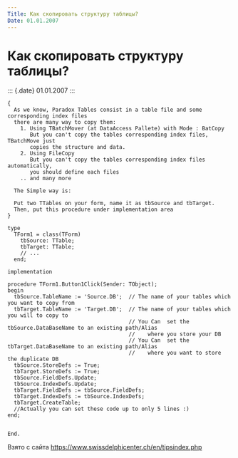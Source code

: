 ```yaml
---
Title: Как скопировать структуру таблицы?
Date: 01.01.2007
---
```



Как скопировать структуру таблицы?
==================================

::: {.date}
01.01.2007
:::

    { 
      As we know, Paradox Tables consist in a table file and some corresponding index files 
      there are many way to copy them: 
        1. Using TBatchMover (at DataAccess Pallete) with Mode : BatCopy 
           But you can't copy the tables corresponding index files, TBatchMove just 
           copies the structure and data. 
        2. Using FileCopy 
           But you can't copy the tables corresponding index files automatically, 
           you should define each files 
        .. and many more 
     
      The Simple way is: 
     
      Put two TTables on your form, name it as tbSource and tbTarget. 
      Then, put this procedure under implementation area 
    } 
     
    type 
      TForm1 = class(TForm) 
        tbSource: TTable; 
        tbTarget: TTable; 
        // ... 
      end; 
     
    implementation 
     
    procedure TForm1.Button1Click(Sender: TObject); 
    begin 
      tbSource.TableName := 'Source.DB';  // The name of your tables which you want to copy from 
      tbTarget.TableName := 'Target.DB';  // The name of your tables which you will to copy to 
                                          // You Can  set the tbSource.DataBaseName to an existing path/Alias 
                                          //    where you store your DB 
                                          // You Can  set the tbTarget.DataBaseName to an existing path/Alias 
                                          //    where you want to store the duplicate DB 
      tbSource.StoreDefs := True; 
      tbTarget.StoreDefs := True; 
      tbSource.FieldDefs.Update; 
      tbSource.IndexDefs.Update; 
      tbTarget.FieldDefs := tbSource.FieldDefs; 
      tbTarget.IndexDefs := tbSource.IndexDefs; 
      tbTarget.CreateTable; 
      //Actually you can set these code up to only 5 lines :) 
    end; 
     
     
    End. 

Взято с сайта <https://www.swissdelphicenter.ch/en/tipsindex.php>
